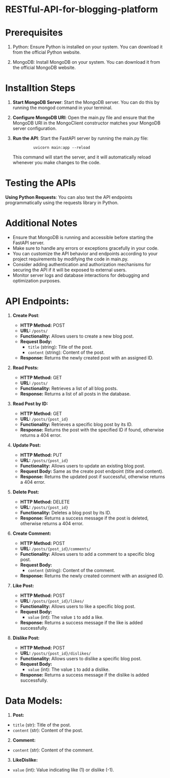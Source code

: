 # RESTful-API-for-blogging-platform



# Prerequisites

1. Python: Ensure Python is installed on your system. You can download it from the official Python website.
   
2. MongoDB: Install MongoDB on your system. You can download it from the official MongoDB website.

# Installtion Steps

1. **Start MongoDB Server**:
   Start the MongoDB server. You can do this by running the mongod command in your terminal.

2. **Configure MongoDB URI**:
   Open the main.py file and ensure that the MongoDB URI in the MongoClient constructor matches your MongoDB server configuration.

3. **Run the API**:
   Start the FastAPI server by running the main.py file:
   
                uvicorn main:app --reload
   
   This command will start the server, and it will automatically reload whenever you make changes to the code.

   

# Testing the APIs

**Using Python Requests**:
You can also test the API endpoints programmatically using the requests library in Python. 


# Additional Notes

- Ensure that MongoDB is running and accessible before starting the FastAPI server.
- Make sure to handle any errors or exceptions gracefully in your code.
- You can customize the API behavior and endpoints according to your project requirements by modifying the code in main.py.
- Consider adding authentication and authorization mechanisms for securing the API if it will be exposed to external users.
- Monitor server logs and database interactions for debugging and optimization purposes.

# API Endpoints:

1. **Create Post**:
   - **HTTP Method:** POST
   - **URL:** `/posts/`
   - **Functionality:** Allows users to create a new blog post.
   - **Request Body:**
     - `title` (string): Title of the post.
     - `content` (string): Content of the post.
   - **Response:** Returns the newly created post with an assigned ID.

2. **Read Posts:**
   - **HTTP Method:** GET
   - **URL:** `/posts/`
   - **Functionality:** Retrieves a list of all blog posts.
   - **Response:** Returns a list of all posts in the database.

3. **Read Post by ID:**
   - **HTTP Method:** GET
   - **URL:** `/posts/{post_id}`
   - **Functionality:** Retrieves a specific blog post by its ID.
   - **Response:** Returns the post with the specified ID if found, otherwise returns a 404 error.

4. **Update Post:**
   - **HTTP Method:** PUT
   - **URL:** `/posts/{post_id}`
   - **Functionality:** Allows users to update an existing blog post.
   - **Request Body:** Same as the create post endpoint (title and content).
   - **Response:** Returns the updated post if successful, otherwise returns a 404 error.

5. **Delete Post:**
   - **HTTP Method:** DELETE
   - **URL:** `/posts/{post_id}`
   - **Functionality:** Deletes a blog post by its ID.
   - **Response:** Returns a success message if the post is deleted, otherwise returns a 404 error.

6. **Create Comment:**
   - **HTTP Method:** POST
   - **URL:** `/posts/{post_id}/comments/`
   - **Functionality:** Allows users to add a comment to a specific blog post.
   - **Request Body:**
     - `content` (string): Content of the comment.
   - **Response:** Returns the newly created comment with an assigned ID.

7. **Like Post:**
   - **HTTP Method:** POST
   - **URL:** `/posts/{post_id}/likes/`
   - **Functionality:** Allows users to like a specific blog post.
   - **Request Body:**
     - `value` (int): The value `1` to add a like.
   - **Response:** Returns a success message if the like is added successfully.

8. **Dislike Post:**
   - **HTTP Method:** POST
   - **URL:** `/posts/{post_id}/dislikes/`
   - **Functionality:** Allows users to dislike a specific blog post.
   - **Request Body:**
     - `value` (int): The value `1` to add a dislike.
   - **Response:** Returns a success message if the dislike is added successfully.

# Data Models:

 1. **Post:**
  - `title` (str): Title of the post.
  - `content` (str): Content of the post.

 2. **Comment:**
  - `content` (str): Content of the comment.

 3. **LikeDislike:**
  - `value` (int): Value indicating like (1) or dislike (-1).





   
